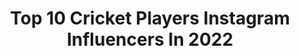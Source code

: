 ---
title: Top 10 Cricket Players Instagram Influencers In 2022
description: >-
  Find top cricket players Instagram influencers in 2022. Most popular hashtags: #afghanistan #cricket #love.
platform: Instagram
hits: 52
text_top: Analyze the best Instagram profiles on inBeat.
text_bottom: inBeat aggregates 52 Instagram influencers like this for you to connect with.
profiles:
  - username: "chrisgreen_93"
    fullname: >-
      Chris Green
    bio: >-
      Cricket Player Ambassador @ruokday @rmhc_sydney Follow me elsewhere: ⬇️⬇️⬇️
    location: "Australia"
    followers: 51506
    engagement: 1566
    commentsToLikes: 0.016641
    id: ck0tz0uj3opay0i192zchusm7
    verified: true
    hashtags: "#cricket, #cpl, #ipl, #thundernation"
  - username: "mujeeb_zadran"
    fullname: >-
      Mujee 88 🇦🇫
    bio: >-
      Afghanistan cricket Player 🇦🇫 – كُلُّ نَفْسٍ ذَآئِقَةُ الْمَوْت
    location: "United Kingdom"
    followers: 103041
    engagement: 816
    commentsToLikes: 0.013994
    id: ck5hh59rd6gav0i11byz6mjdb
    verified: true
    hashtags: "#love, #happy, #khost, #to"
  - username: "mohammadnabi07"
    fullname: >-
      Mohammad Nabi
    bio: >-
      Afghanistan cricket player
    location: "United Kingdom"
    followers: 255216
    engagement: 588
    commentsToLikes: 0.014455
    id: ck5c8fl6l9dgm0i11lilsczet
    verified: true
    hashtags: "#covid19, #mnf, #kabul, #afghanistan"
  - username: "srazab24"
    fullname: >-
      Sikandar Raza
    bio: >-
      Zimbabwe Cricket Player 90th test cap Represented by @stemsports1 Brand Manager @kosha_ig
    location: ""
    followers: 14984
    engagement: 789
    commentsToLikes: 0.031116
    id: ck5zy5ncn99vc0i14gwzirj71
    verified: true
    hashtags: "#alhamdulillah, #tkr, #staysafe, #cricket"
  - username: "aftab.alam55"
    fullname: >-
      Aftab Alam55
    bio: >-
      Afghanistan Cricket Player 🇦🇫￼ Twitter Aftabalam55786 snapchat Aftabalam55 Facebook Aftab Alam verifie Account￼ contact me aftabalam.ngr@gmail.com
    location: ""
    followers: 69043
    engagement: 164
    commentsToLikes: 0.022020
    id: ck5c8fv1e9e5h0i119nyt2d38
    verified: true
    hashtags: "#shpageeza, #tigers, #afghanistan, #speenghar"
  - username: "steve_smith49"
    fullname: >-
      Steve Smith
    bio: >-
      Australian Cricket Player. Tennis fan. Angel Investor in @koala @snappr.co
    location: "Australia"
    followers: 2302524
    engagement: 699
    commentsToLikes: 0.006384
    id: ck0txfq37ixsu0i19og91dytb
    verified: true
    hashtags: "#wegotnow, #tbt, #run, #halfmarathon"
  - username: "imamulhaqofficial"
    fullname: >-
      Imam UL Haq
    bio: >-
      Proud Pakistani & National Cricket Player| SC haq.388 | Twitter imamulhaq12 | For enquiries contact my brother @TalhaAisham at @SayaCorps #RiseAndRise
    location: "United Kingdom"
    followers: 128003
    engagement: 663
    commentsToLikes: 0.019877
    id: ck5cizqcztp4e0i113k88rxgl
    verified: true
    hashtags: "#riseandrise, #engvpak, #pakistanzindabad, #qurantinelife"
  - username: "m_hafeez8"
    fullname: >-
      MH
    bio: >-
      Mohammad Hafeez Pakistan International Cricket Player #Professor #MH #MohammadHafeez
    location: ""
    followers: 460778
    engagement: 437
    commentsToLikes: 0.010283
    id: ck5hjcteigei30i11wvc1e6kn
    verified: true
    hashtags: "#meinhoonbahadurmeinhoonpakistan, #sundaygoal, #mood, #defenceday"
  - username: "ektaabishtt"
    fullname: >-
      एकता बिष्ट
    bio: >-
      Indian Women Cricket Player 🏏
    location: "India"
    followers: 15335
    engagement: 814
    commentsToLikes: 0.017524
    id: ck6uavuir5yx30j71bekbyc41
    verified: true
    hashtags: "#giveindia, #throwback, #doglover, #fuelsthefinest"
  - username: "hashmatshahidi50"
    fullname: >-
      hashmatullah shahidi
    bio: >-
      cricket player of afghanistan national cricket team 🇦🇫🇦🇫🇦🇫🏏🏏🏏💪💪💪
    location: "United Kingdom"
    followers: 32665
    engagement: 534
    commentsToLikes: 0.022869
    id: ck5c8fm9d9dj30i11fmlgdo6a
    verified: true
    hashtags: ""
---